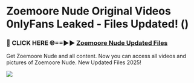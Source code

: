 # Zoemoore Nude Original Videos 0nlyFans Leaked - Files Updated! ()

<h3>🔴 CLICK HERE 🌐==►► <a href="https://tinyurl.com/2p9ay9w9" rel="nofollow">Zoemoore Nude Updated Files</a></h3>

Get Zoemoore Nude and all content. Now you can access all videos and pictures of Zoemoore Nude. New Updated Files 2025!

[![](https://i.imgur.com/KQgVmj3.gif)](https://tinyurl.com/2p9ay9w9)

